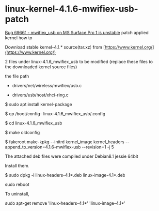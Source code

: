 # linux-kernel-4.1.6-mwifiex-usb-patch

[Bug 69661 - mwifiex_usb on MS Surface Pro 1 is unstable](https://bugzilla.kernel.org/show_bug.cgi?id=69661) patch applied kernel how to


Download stable kernel-4.1.* source(tar.xz) from
[https://www.kernel.org/](https://www.kernel.org/)

2 files under linux-4.1.6_mwifiex_usb to be modified (replace these files to the downloaded kernel source files)

the file path

- drivers/net/wireless/mwifiex/usb.c

- drivers/usb/host/xhci-ring.c


$ sudo apt install kernel-package

$ cp /boot/config-<current-kernel-version> linux-4.1.6_mwifiex_usb/.config

$ cd linux-4.1.6_mwifiex_usb

$ make oldconfig

$ fakeroot make-kpkg --initrd kernel_image kernel_headers --append_to_version=4.1.6-mwiflex-usb --revision=1 -j 5


The attached deb files were compiled under Debian8.1 jessie 64bit


Install them.

$ sudo dpkg -i linux-headers-4.1*.deb linux-image-4.1*.deb

sudo reboot


To uninstall,

sudo apt-get remove 'linux-headers-4.1*' 'linux-image-4.1*'
